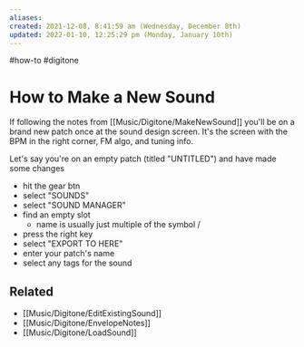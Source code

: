 ```yaml
---
aliases: 
created: 2021-12-08, 8:41:59 am (Wednesday, December 8th)
updated: 2022-01-10, 12:25:29 pm (Monday, January 10th)
---
```

#how-to #digitone

# How to Make a New Sound

If following the notes from [[Music/Digitone/MakeNewSound]] you'll be on a brand new patch once at the sound design screen.
It's the screen with the BPM in the right corner, FM algo, and tuning info.

Let's say you're on an empty patch (titled "UNTITLED") and have made some changes

- hit the gear btn
- select "SOUNDS"
- select "SOUND MANAGER"
- find an empty slot
    - name is usually just multiple of the symbol \/
- press the right key
- select "EXPORT TO HERE"
- enter your patch's name
- select any tags for the sound

## Related
- [[Music/Digitone/EditExistingSound]]
- [[Music/Digitone/EnvelopeNotes]]
- [[Music/Digitone/LoadSound]]
